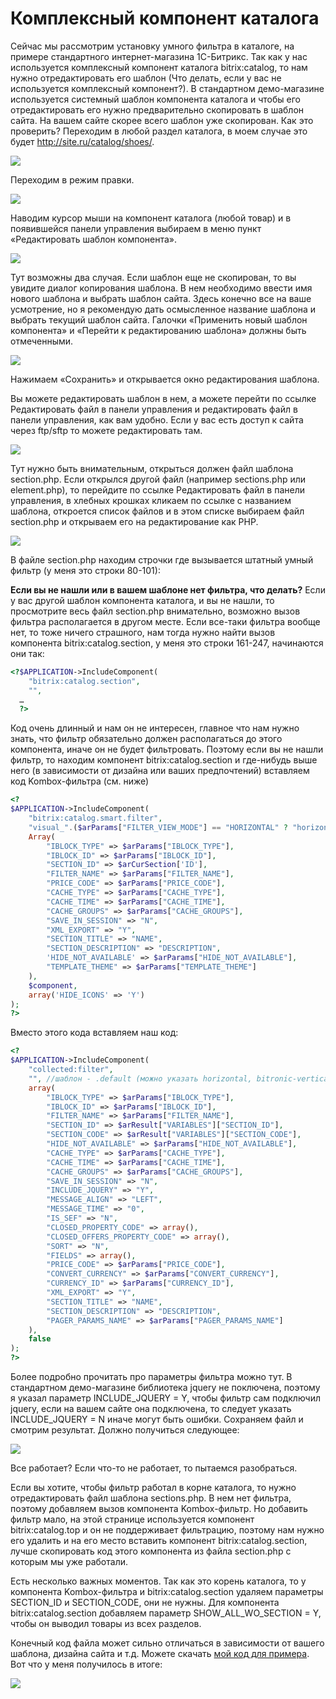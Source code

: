 # Комплексный компонент каталога

Сейчас мы рассмотрим установку умного фильтра в каталоге, на примере стандартного интернет-магазина 1С-Битрикс. Так как у нас используется комплексный компонент каталога bitrix:catalog, то нам нужно отредактировать его шаблон (Что делать, если у вас не используется комплексный компонент?). В стандартном демо-магазине используется системный шаблон компонента каталога и чтобы его отредактировать его нужно предварительно скопировать в шаблон сайта. На вашем сайте скорее всего шаблон уже скопирован. Как это проверить? Переходим в любой раздел каталога, в моем случае это будет http://site.ru/catalog/shoes/.

![](img_md/05213201512b11f92a17c5378c97faee.png)

Переходим в режим правки.

![](img_md/0c6405573a34f31817bee82e0c6f9d85.png)

Наводим курсор мыши на компонент каталога (любой товар) и в появившейся панели управления выбираем в меню пункт «Редактировать шаблон компонента».

![](img_md/3019efe038b62be35c8d6031569367ec.png)

Тут возможны два случая. Если шаблон еще не скопирован, то вы увидите диалог копирования шаблона. В нем необходимо ввести имя нового шаблона и выбрать шаблон сайта. Здесь конечно все на ваше усмотрение, но я рекомендую дать осмысленное название шаблона и выбрать текущий шаблон сайта. Галочки «Применить новый шаблон компонента» и «Перейти к редактированию шаблона» должны быть отмеченными.

![](img_md/d8a03db3de1105f6af61602e096558ed.png)

Нажимаем «Сохранить» и открывается окно редактирования шаблона.

Вы можете редактировать шаблон в нем, а можете перейти по ссылке Редактировать файл в панели управления и редактировать файл в панели управления, как вам удобно. Если у вас есть доступ к сайта через ftp/sftp то можете редактировать там.

![](img_md/60d7eec1859192ba963e7bf05fd9884b.png)

Тут нужно быть внимательным, открыться должен файл шаблона section.php. Если открылся другой файл (например sections.php или element.php), то перейдите по ссылке Редактировать файл в панели управления, в хлебных крошках кликаем по ссылке с названием шаблона, откроется список файлов и в этом списке выбираем файл section.php и открываем его на редактирование как PHP.

![](img_md/0f31e6a83746f10a3a308dc4191e239e.png)

В файле section.php находим строчки где вызывается штатный умный фильтр (у меня это строки 80-101):

**Если вы не нашли или в вашем шаблоне нет фильтра, что делать?**
Если у вас другой шаблон компонента каталога, и вы не нашли, то просмотрите весь файл section.php внимательно, возможно вызов фильтра располагается в другом месте. Если все-таки фильтра вообще нет, то тоже ничего страшного, нам тогда нужно найти вызов компонента bitrix:catalog.section, у меня это строки 161-247, начинаются они так:

```php
<?$APPLICATION->IncludeComponent(
  	"bitrix:catalog.section",
  	"",
  …
  ?>
```
Код очень длинный и нам он не интересен, главное что нам нужно знать, что фильтр обязательно должен располагаться до этого компонента, иначе он не будет фильтровать. Поэтому если вы не нашли фильтр, то находим компонент bitrix:catalog.section и где-нибудь выше него (в зависимости от дизайна или ваших предпочтений) вставляем код Kombox-фильтра (см. ниже)

```php
<?
$APPLICATION->IncludeComponent(
	"bitrix:catalog.smart.filter",
	"visual_".($arParams["FILTER_VIEW_MODE"] == "HORIZONTAL" ? "horizontal" : "vertical"),
	Array(
		"IBLOCK_TYPE" => $arParams["IBLOCK_TYPE"],
		"IBLOCK_ID" => $arParams["IBLOCK_ID"],
		"SECTION_ID" => $arCurSection['ID'],
		"FILTER_NAME" => $arParams["FILTER_NAME"],
		"PRICE_CODE" => $arParams["PRICE_CODE"],
		"CACHE_TYPE" => $arParams["CACHE_TYPE"],
		"CACHE_TIME" => $arParams["CACHE_TIME"],
		"CACHE_GROUPS" => $arParams["CACHE_GROUPS"],
		"SAVE_IN_SESSION" => "N",
		"XML_EXPORT" => "Y",
		"SECTION_TITLE" => "NAME",
		"SECTION_DESCRIPTION" => "DESCRIPTION",
		'HIDE_NOT_AVAILABLE' => $arParams["HIDE_NOT_AVAILABLE"],
		"TEMPLATE_THEME" => $arParams["TEMPLATE_THEME"]
	),
	$component,
	array('HIDE_ICONS' => 'Y')
);
?>
```

Вместо этого кода вставляем наш код:

```php
<?
$APPLICATION->IncludeComponent(
	"collected:filter", 
	"", //шаблон - .default (можно указать horizontal, bitronic-vertical или bitronic-horizontal)
	array(
		"IBLOCK_TYPE" => $arParams["IBLOCK_TYPE"],
		"IBLOCK_ID" => $arParams["IBLOCK_ID"],
		"FILTER_NAME" => $arParams["FILTER_NAME"],
		"SECTION_ID" => $arResult["VARIABLES"]["SECTION_ID"],
		"SECTION_CODE" => $arResult["VARIABLES"]["SECTION_CODE"],
		"HIDE_NOT_AVAILABLE" => $arParams["HIDE_NOT_AVAILABLE"],
		"CACHE_TYPE" => $arParams["CACHE_TYPE"],
		"CACHE_TIME" => $arParams["CACHE_TIME"],
		"CACHE_GROUPS" => $arParams["CACHE_GROUPS"],
		"SAVE_IN_SESSION" => "N",
		"INCLUDE_JQUERY" => "Y",
		"MESSAGE_ALIGN" => "LEFT",
		"MESSAGE_TIME" => "0",
		"IS_SEF" => "N",
		"CLOSED_PROPERTY_CODE" => array(),
		"CLOSED_OFFERS_PROPERTY_CODE" => array(),
		"SORT" => "N",
		"FIELDS" => array(),
		"PRICE_CODE" => $arParams["PRICE_CODE"],
		"CONVERT_CURRENCY" => $arParams["CONVERT_CURRENCY"],
		"CURRENCY_ID" => $arParams["CURRENCY_ID"],
		"XML_EXPORT" => "Y",
		"SECTION_TITLE" => "NAME",
		"SECTION_DESCRIPTION" => "DESCRIPTION",
        "PAGER_PARAMS_NAME" => $arParams["PAGER_PARAMS_NAME"]
	),
	false
);
?>
```

Более подробно прочитать про параметры фильтра можно тут. В стандартном демо-магазине библиотека jquery не поключена, поэтому я указал параметр INCLUDE_JQUERY = Y, чтобы фильтр сам подключил jquery, если на вашем сайте она подключена, то следует указать INCLUDE_JQUERY = N иначе могут быть ошибки. Сохраняем файл и смотрим результат. Должно получиться следующее:

![](img_md/89e7dd0c52fdbf204a99777a4dace10e.png)

Все работает? Если что-то не работает, то пытаемся разобраться.

Если вы хотите, чтобы фильтр работал в корне каталога, то нужно отредактировать файл шаблона sections.php. В нем нет фильтра, поэтому добавляем вызов компонента Kombox-фильтр. Но добавить фильтр мало, на этой странице используется компонент bitrix:catalog.top и он не поддерживает фильтрацию, поэтому нам нужно его удалить и на его место вставить компонент bitrix:catalog.section, лучше скопировать код этого компонента из файла section.php с которым мы уже работали.

Есть несколько важных моментов. Так как это корень каталога, то у компонента Kombox-фильтра и bitrix:catalog.section удаляем параметры SECTION_ID и SECTION_CODE, они не нужны. Для компонента bitrix:catalog.section добавляем параметр SHOW_ALL_WO_SECTION = Y, чтобы он выводил товары из всех разделов.

Конечный код файла может сильно отличаться в зависимости от вашего шаблона, дизайна сайта и т.д. Можете скачать [мой код для примера](examples/sections.php). Вот что у меня получилось в итоге:

![](img_md/34dc32cb1931a30cc7bba6780574b536.png)